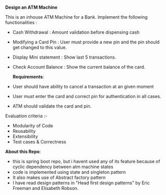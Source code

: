 **Design an ATM Machine**

This is an inhouse ATM Machine for a Bank. Implement the following functionalities :
- Cash Withdrawal 
: Amount validation before dispensing cash 
- Modifying a Card Pin
   : User must provide a new pin and the pin should get changed to this value. 
- Display Mini statement : Show last 5 transactions. 
- Check Account Balance : Show the current balance of the card.


   **Requirements**:

- User should have ability to cancel a transaction at an given moment
- User must enter the card and correct pin for authentication in all cases.
- ATM should validate the card and pin.
   
Evaluation criteria :-

- Modularity of Code
- Reusability
- Extensibility 
- Test cases & Correctness

**About this Repo**:
- this is spring boot repo, but i havent used any of its feature because of
cyclic dependency between atm machine states
- code is implemented using state and singleton pattern
- It also makes use of Abstract factory pattern
- I have read design patterns in "Head first design patterns" by Eric Freeman and Elisabeth Robson.